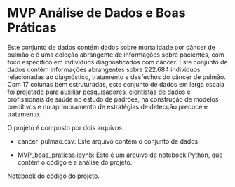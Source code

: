 # MVP Análise de Dados e Boas Práticas

Este conjunto de dados contém dados sobre mortalidade por câncer de pulmão e é uma coleção abrangente de informações sobre pacientes, com foco específico em indivíduos diagnosticados com 
câncer. Este conjunto de dados contém informações abrangentes sobre 222.684 indivíduos relacionadas ao diagnóstico, tratamento e desfechos do câncer de pulmão. Com 17 colunas bem estruturadas,
este conjunto de dados em larga escala foi projetado para auxiliar pesquisadores, cientistas de dados e profissionais de saúde no estudo de padrões, na construção de modelos preditivos e no 
aprimoramento de estratégias de detecção precoce e tratamento.

O projeto é composto por dois arquivos:<br>

   - cancer_pulmao.csv: Este arquivo contém o conjunto de dados.

   - MVP_boas_praticas.ipynb: Este é um arquivo de notebook Python, que  contém o código e a análise do projeto.

<a href="https://github.com/EdnilsonBastos/Analise_exploratoria/blob/main/MVP_boas_praticas.ipynb">Notebook do código do projeto</a>.<br><br>
